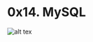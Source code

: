# 0x14. MySQL

![alt tex](https://s3.amazonaws.com/intranet-projects-files/holbertonschool-sysadmin_devops/280/KkrkDHT.png)